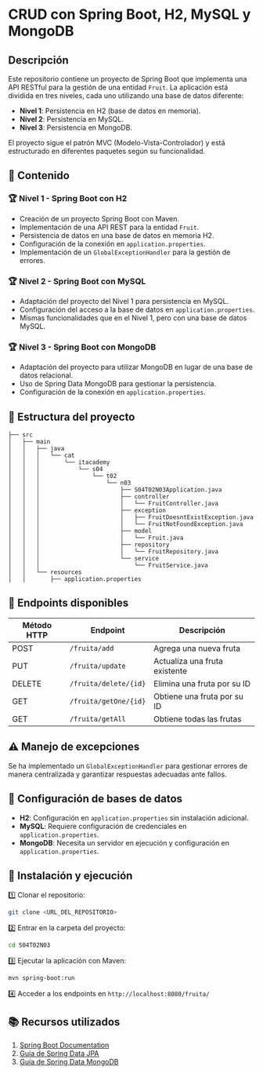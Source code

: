 # CRUD con Spring Boot, H2, MySQL y MongoDB

## Descripción
Este repositorio contiene un proyecto de Spring Boot que implementa una API RESTful para la gestión de una entidad `Fruit`. La aplicación está dividida en tres niveles, cada uno utilizando una base de datos diferente:

- **Nivel 1**: Persistencia en H2 (base de datos en memoria).
- **Nivel 2**: Persistencia en MySQL.
- **Nivel 3**: Persistencia en MongoDB.

El proyecto sigue el patrón MVC (Modelo-Vista-Controlador) y está estructurado en diferentes paquetes según su funcionalidad.

## 📌 Contenido
### 🏆 Nivel 1 - Spring Boot con H2
- Creación de un proyecto Spring Boot con Maven.
- Implementación de una API REST para la entidad `Fruit`.
- Persistencia de datos en una base de datos en memoria H2.
- Configuración de la conexión en `application.properties`.
- Implementación de un `GlobalExceptionHandler` para la gestión de errores.

### 🏆 Nivel 2 - Spring Boot con MySQL
- Adaptación del proyecto del Nivel 1 para persistencia en MySQL.
- Configuración del acceso a la base de datos en `application.properties`.
- Mismas funcionalidades que en el Nivel 1, pero con una base de datos MySQL.

### 🏆 Nivel 3 - Spring Boot con MongoDB
- Adaptación del proyecto para utilizar MongoDB en lugar de una base de datos relacional.
- Uso de Spring Data MongoDB para gestionar la persistencia.
- Configuración de la conexión en `application.properties`.

## 📂 Estructura del proyecto
```
├── src
│   ├── main
│   │   ├── java
│   │   │   └── cat
│   │   │       └── itacademy
│   │   │           └── s04
│   │   │               └── t02
│   │   │                   └── n03
│   │   │                       ├── S04T02N03Application.java
│   │   │                       ├── controller
│   │   │                       │   └── FruitController.java
│   │   │                       ├── exception
│   │   │                       │   ├── FruitDoesntExistException.java
│   │   │                       │   └── FruitNotFoundException.java
│   │   │                       ├── model
│   │   │                       │   └── Fruit.java
│   │   │                       ├── repository
│   │   │                       │   └── FruitRepository.java
│   │   │                       └── service
│   │   │                           └── FruitService.java
│   │   └── resources
│   │       ├── application.properties
```

## 🚀 Endpoints disponibles
| Método HTTP | Endpoint                 | Descripción                         |
|------------|-------------------------|-------------------------------------|
| POST       | `/fruita/add`            | Agrega una nueva fruta             |
| PUT        | `/fruita/update`         | Actualiza una fruta existente      |
| DELETE     | `/fruita/delete/{id}`    | Elimina una fruta por su ID        |
| GET        | `/fruita/getOne/{id}`    | Obtiene una fruta por su ID        |
| GET        | `/fruita/getAll`         | Obtiene todas las frutas           |

## ⚠️ Manejo de excepciones
Se ha implementado un `GlobalExceptionHandler` para gestionar errores de manera centralizada y garantizar respuestas adecuadas ante fallos.

## 🔧 Configuración de bases de datos
- **H2**: Configuración en `application.properties` sin instalación adicional.
- **MySQL**: Requiere configuración de credenciales en `application.properties`.
- **MongoDB**: Necesita un servidor en ejecución y configuración en `application.properties`.

## 📖 Instalación y ejecución
1️⃣ Clonar el repositorio:
   ```bash
   git clone <URL_DEL_REPOSITORIO>
   ```
2️⃣ Entrar en la carpeta del proyecto:
   ```bash
   cd S04T02N03
   ```
3️⃣ Ejecutar la aplicación con Maven:
   ```bash
   mvn spring-boot:run
   ```
4️⃣ Acceder a los endpoints en `http://localhost:8080/fruita/`

## 📚 Recursos utilizados
1. [Spring Boot Documentation](https://spring.io/projects/spring-boot)
2. [Guía de Spring Data JPA](https://spring.io/guides/gs/accessing-data-jpa)
3. [Guía de Spring Data MongoDB](https://spring.io/guides/gs/accessing-data-mongodb)

